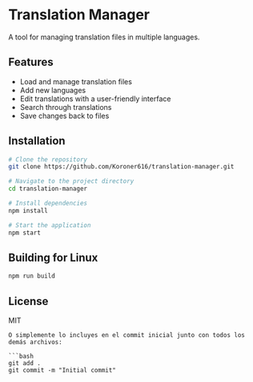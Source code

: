 # Translation Manager

A tool for managing translation files in multiple languages.

## Features

- Load and manage translation files
- Add new languages
- Edit translations with a user-friendly interface
- Search through translations
- Save changes back to files

## Installation

```bash
# Clone the repository
git clone https://github.com/Koroner616/translation-manager.git

# Navigate to the project directory
cd translation-manager

# Install dependencies
npm install

# Start the application
npm start
```

## Building for Linux

```bash
npm run build
```

## License

MIT
```
O simplemente lo incluyes en el commit inicial junto con todos los demás archivos:

```bash
git add .
git commit -m "Initial commit"
